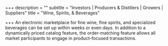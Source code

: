 +++
description = ""
subtitle = "Investors | Producers & Distillers | Growers | Suppliers"
title = "Wine, Spirits, & Beverages"

+++
An electronic marketplace for fine wine, fine spirits, and specialized beverages can be set up within weeks or even days. In addition to a dynamically priced catalog feature, the order-matching feature allows all market participants to engage in product-focused transactions.